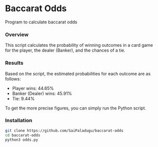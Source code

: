 # Baccarat Odds
Program to calculate baccarat odds

### Overview
This script calculates the probability of winning outcomes in a card game for the player, the dealer (Banker), and the chances of a tie.

### Results
Based on the script, the estimated probabilities for each outcome are as follows:

- Player wins: 44.65%
- Banker (Dealer) wins: 45.91%
- Tie: 9.44%

To get the more precise figures, you can simply run the Python script.

### Installation
```bash
git clone https://github.com/SaiPaladugu/baccarat-odds
cd baccarat-odds
python3 odds.py
```
